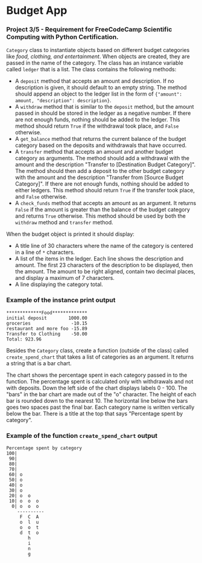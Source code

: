 # Budget App

### Project 3/5 - Requirement for FreeCodeCamp Scientific Computing with Python Certification.

`Category` class to instantiate objects based on different budget categories like *food, clothing, and entertainment*. When objects are created, they are passed in the name of the category. The class has an instance variable called `ledger` that is a list. The class contains the following methods:

- A `deposit` method that accepts an amount and description. If no description is given, it should default to an empty string. The method should append an object to the ledger list in the form of `{"amount": amount, "description": description}`.
- A `withdraw` method that is similar to the `deposit` method, but the amount passed in should be stored in the ledger as a negative number. If there are not enough funds, nothing should be added to the ledger. This method should return `True` if the withdrawal took place, and `False` otherwise.
- A `get_balance` method that returns the current balance of the budget category based on the deposits and withdrawals that have occurred.
- A `transfer` method that accepts an amount and another budget category as arguments. The method should add a withdrawal with the amount and the description "Transfer to [Destination Budget Category]". The method should then add a deposit to the other budget category with the amount and the description "Transfer from [Source Budget Category]". If there are not enough funds, nothing should be added to either ledgers. This method should return `True` if the transfer took place, and `False` otherwise.
- A `check_funds` method that accepts an amount as an argument. It returns `False` if the amount is greater than the balance of the budget category and returns `True` otherwise. This method should be used by both the `withdraw` method and `transfer` method.

When the budget object is printed it should display:
- A title line of 30 characters where the name of the category is centered in a line of `*` characters.
- A list of the items in the ledger. Each line shows the description and amount. The first 23 characters of the description to be displayed, then the amount. The amount to be right aligned, contain two decimal places, and display a maximum of 7 characters.
- A line displaying the category total.

### Example of the instance print output
```
*************Food*************
initial deposit        1000.00
groceries               -10.15
restaurant and more foo -15.89
Transfer to Clothing    -50.00
Total: 923.96
```
Besides the `Category` class, create a function (outside of the class) called `create_spend_chart` that takes a list of categories as an argument. It returns a string that is a bar chart.

The chart shows the percentage spent in each category passed in to the function. The percentage spent is calculated only with withdrawals and not with deposits. Down the left side of the chart displays labels 0 - 100. The "bars" in the bar chart are made out of the "o" character. The height of each bar is rounded down to the nearest 10. The horizontal line below the bars goes two spaces past the final bar. Each category name is written vertically below the bar. There is a title at the top that says "Percentage spent by category".

### Example of the function `create_spend_chart` output
```
Percentage spent by category
100|          
 90|          
 80|          
 70|          
 60| o        
 50| o        
 40| o        
 30| o        
 20| o  o     
 10| o  o  o  
  0| o  o  o  
    ----------
     F  C  A  
     o  l  u  
     o  o  t  
     d  t  o  
        h     
        i     
        n     
        g    
```